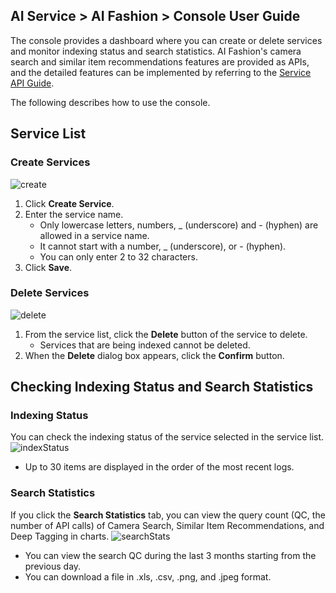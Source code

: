 ## AI Service > AI Fashion > Console User Guide

The console provides a dashboard where you can create or delete services and monitor indexing status and search statistics.
AI Fashion's camera search and similar item recommendations features are provided as APIs, and the detailed features can be implemented by referring to the [Service API Guide](./service-api-guide).

The following describes how to use the console.

## Service List

### Create Services
![create](http://static.toastoven.net/prod_ai_fashion/console_guide/create_service_en.png)
1. Click **Create Service**.
2. Enter the service name.
    - Only lowercase letters, numbers, \_ (underscore) and - (hyphen) are allowed in a service name.
    - It cannot start with a number, \_ (underscore), or - (hyphen).
    - You can only enter 2 to 32 characters.
3. Click **Save**.

### Delete Services
![delete](http://static.toastoven.net/prod_ai_fashion/console_guide/delete_service_en.png)
1. From the service list, click the **Delete** button of the service to delete.
    - Services that are being indexed cannot be deleted.
2. When the **Delete** dialog box appears, click the **Confirm** button.

## Checking Indexing Status and Search Statistics

### Indexing Status
You can check the indexing status of the service selected in the service list.
![indexStatus](http://static.toastoven.net/prod_ai_fashion/console_guide/product_indexing_en.png)
- Up to 30 items are displayed in the order of the most recent logs.

### Search Statistics
If you click the **Search Statistics** tab, you can view the query count (QC, the number of API calls) of Camera Search, Similar Item Recommendations, and Deep Tagging in charts.
![searchStats](http://static.toastoven.net/prod_ai_fashion/console_guide/statistics_en.png)
- You can view the search QC during the last 3 months starting from the previous day.
- You can download a file in .xls, .csv, .png, and .jpeg format.

